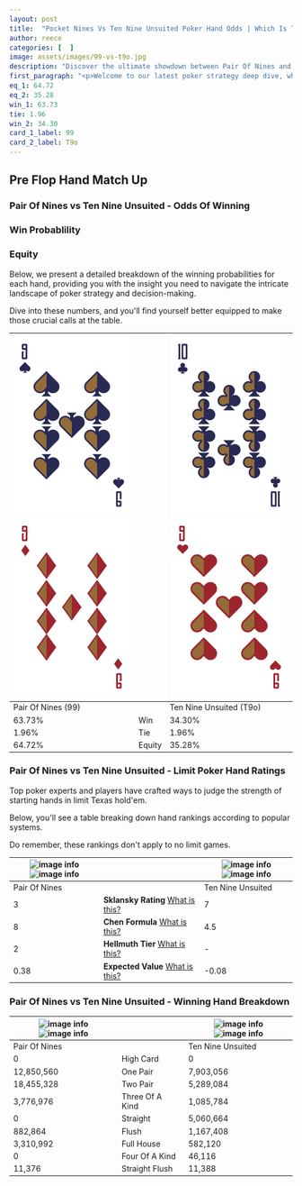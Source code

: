 ```yaml
---
layout: post
title:  "Pocket Nines Vs Ten Nine Unsuited Poker Hand Odds | Which Is The Better Hand In Poker? A Complete Guide"
author: reece
categories: [  ]
image: assets/images/99-vs-t9o.jpg
description: "Discover the ultimate showdown between Pair Of Nines and Ten Nine Unsuited in poker! Uncover the odds, strategies, and scenarios where one hand triumphs over the other. Get ready to up your poker game with this thrilling analysis."
first_paragraph: "<p>Welcome to our latest poker strategy deep dive, where we're pitting two distinct hands against each other in a high-stakes showdown: Pair Of Nines vs Ten Nine Unsuited.</p><p>In the dynamic world of poker, every decision counts, and knowing which hand holds the upper hand is key to your success at the table.</p><p>In this article, we'll dissect these two hands, explore the scenarios where one dominates the other, and equip you with the knowledge to make strategic choices that can tip the odds in your favor.</p><p>Get ready to unravel the intriguing dynamics of these poker hands and elevate your game to new heights.</p>"
eq_1: 64.72
eq_2: 35.28
win_1: 63.73
tie: 1.96
win_2: 34.30
card_1_label: 99
card_2_label: T9o
---
```




[comment]: # (sp0)

## Pre Flop Hand Match Up

<div class="table hand-ratings" markdown="1"> 



### Pair Of Nines vs Ten Nine Unsuited - Odds Of Winning


  
<div class="row graphs"> 
<div class="col-lg-6">
    <h3>Win Probablility</h3>
    <canvas id="WinChart"></canvas>
</div>
<div class="col-lg-6">
    <h3>Equity</h3>
    <canvas id="EquityChart"></canvas>
</div>
</div>

  Below, we present a detailed breakdown of the winning probabilities for each hand, providing you with the insight you need to navigate the intricate landscape of poker strategy and decision-making. 

Dive into these numbers, and you'll find yourself better equipped to make those crucial calls at the table.


    
| ![image info](assets/images/hand1/9.png) ![image info](assets/images/hand1/9o.png) |  | ![image info](assets/images/hand2/t.png) ![image info](assets/images/hand2/9o.png) |
| -------- | -------- | -------- |
| Pair Of Nines (99) |  | Ten Nine Unsuited (T9o) |
| 63.73% | Win | 34.30% |
| 1.96% | Tie | 1.96% |
| 64.72% | Equity | 35.28% |




[comment]: # (sp1)



### Pair Of Nines vs Ten Nine Unsuited - Limit Poker Hand Ratings

Top poker experts and players have crafted ways to judge the strength of starting hands in limit Texas hold'em. 

Below, you'll see a table breaking down hand rankings according to popular systems. 

Do remember, these rankings don't apply to no limit games.


    
| ![image info](https://www.riverpairs.com/assets/images/hand1/9.png) ![image info](https://www.riverpairs.com/assets/images/hand1/9o.png) |  | ![image info](https://www.riverpairs.com/assets/images/hand2/t.png) ![image info](https://www.riverpairs.com/assets/images/hand2/9o.png) |
| -------- | -------- | -------- |
| Pair Of Nines |  | Ten Nine Unsuited |
| 3 | **Sklansky Rating** [What is this?](/sklansky-rating-explained) | 7 |
| 8 | **Chen Formula** [What is this?](/chen-formula-explained) | 4.5 |
| 2 | **Hellmuth Tier** [What is this?](/Hellmuth-tier-explained) | - |
| 0.38 | **Expected Value** [What is this?](/expected-value-explained) | -0.08 |




[comment]: # (sp2)



### Pair Of Nines vs Ten Nine Unsuited - Winning Hand Breakdown


    
| ![image info](https://www.riverpairs.com/assets/images/hand1/9.png) ![image info](https://www.riverpairs.com/assets/images/hand1/9o.png) |  | ![image info](https://www.riverpairs.com/assets/images/hand2/t.png) ![image info](https://www.riverpairs.com/assets/images/hand2/9o.png) |
| -------- | -------- | -------- |
| Pair Of Nines |  | Ten Nine Unsuited |
| 0 | High Card | 0 |
| 12,850,560 | One Pair | 7,903,056 |
| 18,455,328 | Two Pair | 5,289,084 |
| 3,776,976 | Three Of A Kind | 1,085,784 |
| 0 | Straight | 5,060,664 |
| 882,864 | Flush | 1,167,408 |
| 3,310,992 | Full House | 582,120 |
| 0 | Four Of A Kind | 46,116 |
| 11,376 | Straight Flush | 11,388 |




[comment]: # (sp3)



</div>

[comment]: # (sp4)



[comment]: # (sp5)

